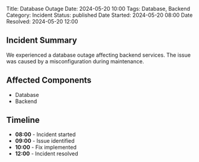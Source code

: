 Title: Database Outage
Date: 2024-05-20 10:00
Tags: Database, Backend
Category: Incident
Status: published
Date Started: 2024-05-20 08:00
Date Resolved: 2024-05-20 12:00

## Incident Summary

We experienced a database outage affecting backend services. The issue was caused by a misconfiguration during maintenance.

## Affected Components

- Database
- Backend

## Timeline

- **08:00** - Incident started
- **09:00** - Issue identified
- **10:00** - Fix implemented
- **12:00** - Incident resolved
